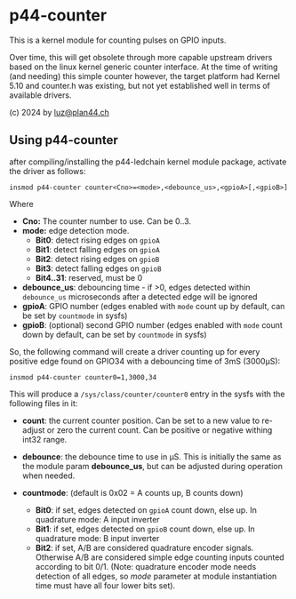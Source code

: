 p44-counter
===========

This is a kernel module for counting pulses on GPIO inputs.

Over time, this will get obsolete through more capable upstream drivers based on
the linux kernel generic counter interface. At the time of writing (and needing)
this simple counter however, the target platform had Kernel 5.10 and counter.h
was existing, but not yet established well in terms of available drivers.

(c) 2024 by luz@plan44.ch

## Using p44-counter

after compiling/installing the p44-ledchain kernel module package, activate the driver as follows:

    insmod p44-counter counter<Cno>=<mode>,<debounce_us>,<gpioA>[,<gpioB>]

Where

- **Cno:** The counter number to use. Can be 0..3.
- **mode:** edge detection mode.
  - **Bit0**: detect rising edges on `gpioA`
  - **Bit1**: detect falling edges on `gpioA`
  - **Bit2**: detect rising edges on `gpioB`
  - **Bit3**: detect falling edges on `gpioB`
  - **Bit4..31**: reserved, must be 0
- **debounce_us**: debouncing time - if >0, edges detected within `debounce_us`
  microseconds after a detected edge will be ignored
- **gpioA**: GPIO number (edges enabled with `mode` count up by default, can be set by `countmode` in sysfs)
- **gpioB**: (optional) second GPIO number (edges enabled with `mode` count down by default, can be set by `countmode` in sysfs)

So, the following command will create a driver counting up for every positive edge
found on GPIO34 with a debouncing time of 3mS (3000µS):

    insmod p44-counter counter0=1,3000,34

This will produce a `/sys/class/counter/counter0` entry in the sysfs with the following files in it:

- **count**: the current counter position. Can be set to a new value to re-adjust or zero the current count. Can be positive or negative withing int32 range.

- **debounce**: the debounce time to use in µS. This is initially the same as the module param **debounce_us**, but can be adjusted during operation when needed.

- **countmode**: (default is 0x02 = A counts up, B counts down)
  - **Bit0**: if set, edges detected on `gpioA` count down, else up.
    In quadrature mode: A input inverter
  - **Bit1**: if set, edges detected on `gpioB` count down, else up.
    In quadrature mode: B input inverter
  - **Bit2**: if set, A/B are considered quadrature encoder signals.
    Otherwise A/B are considered simple edge counting inputs counted according to bit 0/1.
    (Note: quadrature encoder mode needs detection of all edges, so *mode* parameter at module
    instantiation time must have all four lower bits set).


